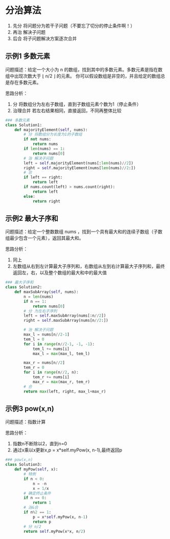 # 分治算法
1. 先分 将问题分为若干子问题（不要忘了切分的停止条件啊！）
2. 再治 解决子问题
3. 后合 将子问题解决方案逐次合并

## 示例1 多数元素
问题描述：给定一个大小为 n 的数组，找到其中的多数元素。多数元素是指在数组中出现次数大于 ⌊ n/2 ⌋ 的元素。
你可以假设数组是非空的，并且给定的数组总是存在多数元素。

思路分析：
1. 分 将数组分为左右子数组，直到子数组元素个数为1（停止条件）
2. 治理合并 若左右结果相同，直接返回，不同再整体比较

```python
### 多数元素
class Solution1:
    def majorityElement(self, nums):
        # 分 将数组分为长度为1的子数组
        if not nums:
            return nums
        if len(nums) == 1:
            return nums[0]
        # 治 解决子问题
        left = self.majorityElement(nums[:len(nums)//2])
        right = self.majorityElement(nums[len(nums)//2:])
        # 合
        if left == right:
            return left
        if nums.count(left) > nums.count(right):
            return left
        else:
            return right
```

## 示例2 最大子序和
问题描述：给定一个整数数组 nums ，找到一个具有最大和的连续子数组（子数组最少包含一个元素），返回其最大和。

思路分析：
1. 同上
2. 左数组从右到左计算最大子序列和，右数组从左到右计算最大子序列和，最终返回左，右，以及整个数组的最大和中的最大值

```python
### 最大子序和
class Solution2:
    def maxSubArray(self, nums):
        n = len(nums)
        if n == 1:
            return nums[0]
        # 分 为左右子序列
        left = self.maxSubArray(nums[:n//2]) 
        right = self.maxSubArray(nums[n//2:])

        # 治 解决子问题
        max_l = nums[n//2-1]
        tem_l = 0
        for i in range(n//2-1, -1, -1):
            tem_l += nums[i]
            max_l = max(max_l, tem_l)

        max_r = nums[n//2]
        tem_r = 0
        for i in range(n//2, n):
            tem_r += nums[i]
            max_r = max(max_r, tem_r)
        # 合
        return max(left, right, max_l+max_r)
```

## 示例3 pow(x,n)
问题描述：指数计算

思路分析：
1. 指数n不断除以2，直到n=0
2. 通过x乘以x更新x,p = x*self.myPow(x, n-1),最终返回p

```python
### pow(x,n)
class Solution3:
    def myPow(self, x):
        # 特例
        if n < 0:
            n = -n
            x = 1/x
        # 确定终止条件
        if n == 0:
            return 1
        # 治&合
        if n%2 == 1:
            p = x*self.myPow(x, n-1)
            return p
        # 分 n/2
        return self.myPow(x*x, n/2) 
```
